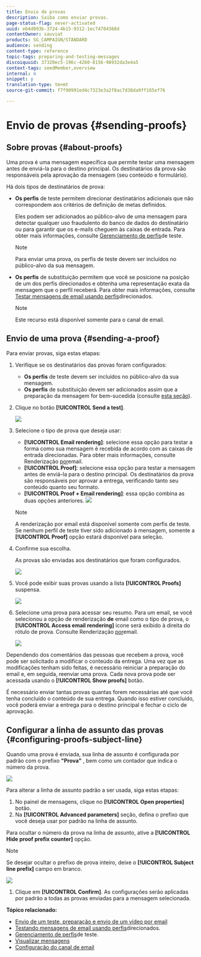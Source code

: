 ```yaml
---
title: Envio de provas
description: Saiba como enviar provas.
page-status-flag: never-activated
uuid: eb4d893b-3724-4b15-9312-1ec74784368d
contentOwner: sauviat
products: SG_CAMPAIGN/STANDARD
audience: sending
content-type: reference
topic-tags: preparing-and-testing-messages
discoiquuid: 37320ec5-196c-4260-8156-98932da3e4a5
context-tags: seedMember,overview
internal: n
snippet: y
translation-type: tm+mt
source-git-commit: f7f90991ed4c7323e3a2f8ac7d38da9ff165ef76

---
```



# Envio de provas {#sending-proofs}

## Sobre provas {#about-proofs}

Uma prova é uma mensagem específica que permite testar uma mensagem antes de enviá-la para o destino principal. Os destinatários da prova são responsáveis pela aprovação da mensagem (seu conteúdo e formulário).

Há dois tipos de destinatários de prova:

* **Os perfis** de teste permitem direcionar destinatários adicionais que não correspondem aos critérios de definição de metas definidos.

   Eles podem ser adicionados ao público-alvo de uma mensagem para detectar qualquer uso fraudulento do banco de dados do destinatário ou para garantir que os e-mails cheguem às caixas de entrada. Para obter mais informações, consulte [Gerenciamento de perfis](../../audiences/using/managing-test-profiles.md)de teste.

   >[!NOTE]
   >
   >Para enviar uma prova, os perfis de teste devem ser incluídos no público-alvo da sua mensagem.

* **Os perfis** de substituição permitem que você se posicione na posição de um dos perfis direcionados e obtenha uma representação exata da mensagem que o perfil receberá. Para obter mais informações, consulte [Testar mensagens de email usando perfis](../../sending/using/testing-messages-using-target.md)direcionados.

   >[!NOTE]
   >
   >Este recurso está disponível somente para o canal de email.

## Envio de uma prova {#sending-a-proof}

Para enviar provas, siga estas etapas:

1. Verifique se os destinatários das provas foram configurados:
   * **Os perfis** de teste devem ser incluídos no público-alvo da sua mensagem.
   * **Os perfis** de substituição devem ser adicionados assim que a preparação da mensagem for bem-sucedida (consulte [esta seção](../../sending/using/testing-messages-using-target.md)).

1. Clique no botão **[!UICONTROL Send a test]**.

   ![](assets/bat_select.png)

1. Selecione o tipo de prova que deseja usar:

   * **[!UICONTROL Email rendering]**: selecione essa opção para testar a forma como sua mensagem é recebida de acordo com as caixas de entrada direcionadas. Para obter mais informações, consulte Renderização [por](../../sending/using/email-rendering.md)email.
   * **[!UICONTROL Proof]**: selecione essa opção para testar a mensagem antes de enviá-la para o destino principal. Os destinatários da prova são responsáveis por aprovar a entrega, verificando tanto seu conteúdo quanto seu formato.
   * **[!UICONTROL Proof + Email rendering]**: essa opção combina as duas opções anteriores.
   ![](assets/bat_select1.png)

   >[!NOTE]
   >
   >A renderização por email está disponível somente com perfis de teste. Se nenhum perfil de teste tiver sido adicionado à mensagem, somente a **[!UICONTROL Proof]** opção estará disponível para seleção.

1. Confirme sua escolha.

   As provas são enviadas aos destinatários que foram configurados.

   ![](assets/bat_select2.png)

1. Você pode exibir suas provas usando a lista **[!UICONTROL Proofs]** suspensa.

   ![](assets/bat_view.png)

1. Selecione uma prova para acessar seu resumo. Para um email, se você selecionou a opção de renderização **de** email como o tipo de prova, o **[!UICONTROL Access email rendering]** ícone será exibido à direita do rótulo de prova. Consulte Renderização [por](../../sending/using/email-rendering.md)email.

   ![](assets/bat_view2.png)

Dependendo dos comentários das pessoas que recebem a prova, você pode ser solicitado a modificar o conteúdo da entrega. Uma vez que as modificações tenham sido feitas, é necessário reiniciar a preparação do email e, em seguida, reenviar uma prova. Cada nova prova pode ser acessada usando o **[!UICONTROL Show proofs]** botão.

É necessário enviar tantas provas quantas forem necessárias até que você tenha concluído o conteúdo de sua entrega. Quando isso estiver concluído, você poderá enviar a entrega para o destino principal e fechar o ciclo de aprovação.

## Configurar a linha de assunto das provas {#configuring-proofs-subject-line}

Quando uma prova é enviada, sua linha de assunto é configurada por padrão com o prefixo **&quot;Prova&quot;** , bem como um contador que indica o número da prova.

![](assets/proof-prefix.png)

Para alterar a linha de assunto padrão a ser usada, siga estas etapas:

1. No painel de mensagens, clique no **[!UICONTROL Open properties]** botão.
1. Na **[!UICONTROL Advanced parameters]** seção, defina o prefixo que você deseja usar por padrão na linha de assunto.

Para ocultar o número da prova na linha de assunto, ative a **[!UICONTROL Hide proof prefix counter]** opção.

>[!NOTE]
>
>Se desejar ocultar o prefixo de prova inteiro, deixe o **[!UICONTROL Subject line prefix]** campo em branco.

![](assets/proof-prefix-configuration.png)

1. Clique em **[!UICONTROL Confirm]**. As configurações serão aplicadas por padrão a todas as provas enviadas para a mensagem selecionada.

**Tópico relacionado:**

* [Envio de um teste, preparação e envio de um vídeo por email](https://docs.adobe.com/content/help/en/campaign-learn/campaign-standard-tutorials/getting-started/sending-test-preparing-sending-email.html)
* [Testando mensagens de email usando perfis](../../sending/using/testing-messages-using-target.md)direcionados.
* [Gerenciamento de perfis](../../audiences/using/managing-test-profiles.md)de teste.
* [Visualizar mensagens](../../sending/using/previewing-messages.md)
* [Configuração do canal de email](../../administration/using/configuring-email-channel.md)

